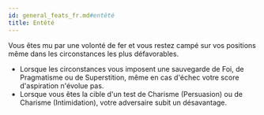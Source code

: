 ```yaml
---
id: general_feats_fr.md#entêté
title: Entêté
---
```


Vous êtes mu par une volonté de fer et vous restez campé sur vos positions même dans les circonstances les plus défavorables.

* Lorsque les circonstances vous imposent une sauvegarde de Foi, de Pragmatisme ou de Superstition, même en cas d'échec votre score d'aspiration n'évolue pas.
* Lorsque vous êtes la cible d'un test de Charisme (Persuasion) ou de Charisme (Intimidation), votre adversaire subit un désavantage.


